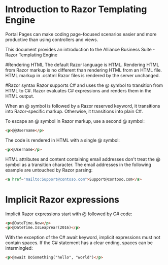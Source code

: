 # Introduction to Razor Templating Engine

Portal Pages can make coding page-focused scenarios easier and more productive than using controllers and views.

This document provides an introduction to the Alliance Business Suite - Razor Templating Engine

#Rendering HTML
The default Razor language is HTML. Rendering HTML from Razor markup is no different than rendering HTML from an HTML file. HTML markup in .cshtml Razor files is rendered by the server unchanged.

#Razor syntax
Razor supports C# and uses the @ symbol to transition from HTML to C#. Razor evaluates C# expressions and renders them in the HTML output.

When an @ symbol is followed by a Razor reserved keyword, it transitions into Razor-specific markup. Otherwise, it transitions into plain C#.

To escape an @ symbol in Razor markup, use a second @ symbol:

 ```html
<p>@@Username</p>
```

The code is rendered in HTML with a single @ symbol:

 ```html
<p>@Username</p>
```
HTML attributes and content containing email addresses don't treat the @ symbol as a transition character. The email addresses in the following example are untouched by Razor parsing:

 ```html
<a href="mailto:Support@contoso.com">Support@contoso.com</a>
```
# Implicit Razor expressions
Implicit Razor expressions start with @ followed by C# code:

 ```html
<p>@DateTime.Now</p>
<p>@DateTime.IsLeapYear(2016)</p>
```

With the exception of the C# await keyword, implicit expressions must not contain spaces. If the C# statement has a clear ending, spaces can be intermingled:

 ```html
<p>@await DoSomething("hello", "world")</p>
```

